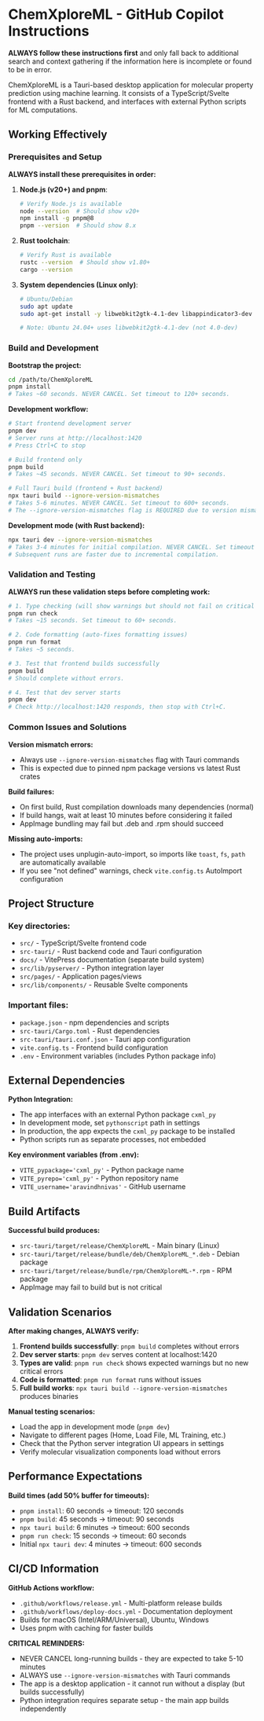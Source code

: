 # ChemXploreML - GitHub Copilot Instructions

**ALWAYS follow these instructions first** and only fall back to additional search and context gathering if the information here is incomplete or found to be in error.

ChemXploreML is a Tauri-based desktop application for molecular property prediction using machine learning. It consists of a TypeScript/Svelte frontend with a Rust backend, and interfaces with external Python scripts for ML computations.

## Working Effectively

### Prerequisites and Setup

**ALWAYS install these prerequisites in order:**

1. **Node.js (v20+) and pnpm**:

    ```bash
    # Verify Node.js is available
    node --version  # Should show v20+
    npm install -g pnpm@8
    pnpm --version  # Should show 8.x
    ```

2. **Rust toolchain**:

    ```bash
    # Verify Rust is available
    rustc --version  # Should show v1.80+
    cargo --version
    ```

3. **System dependencies (Linux only)**:

    ```bash
    # Ubuntu/Debian
    sudo apt update
    sudo apt-get install -y libwebkit2gtk-4.1-dev libappindicator3-dev librsvg2-dev patchelf

    # Note: Ubuntu 24.04+ uses libwebkit2gtk-4.1-dev (not 4.0-dev)
    ```

### Build and Development

**Bootstrap the project:**

```bash
cd /path/to/ChemXploreML
pnpm install
# Takes ~60 seconds. NEVER CANCEL. Set timeout to 120+ seconds.
```

**Development workflow:**

```bash
# Start frontend development server
pnpm dev
# Server runs at http://localhost:1420
# Press Ctrl+C to stop

# Build frontend only
pnpm build
# Takes ~45 seconds. NEVER CANCEL. Set timeout to 90+ seconds.

# Full Tauri build (frontend + Rust backend)
npx tauri build --ignore-version-mismatches
# Takes 5-6 minutes. NEVER CANCEL. Set timeout to 600+ seconds.
# The --ignore-version-mismatches flag is REQUIRED due to version mismatches between Rust and npm packages.
```

**Development mode (with Rust backend):**

```bash
npx tauri dev --ignore-version-mismatches
# Takes 3-4 minutes for initial compilation. NEVER CANCEL. Set timeout to 600+ seconds.
# Subsequent runs are faster due to incremental compilation.
```

### Validation and Testing

**ALWAYS run these validation steps before completing work:**

```bash
# 1. Type checking (will show warnings but should not fail on critical errors)
pnpm run check
# Takes ~15 seconds. Set timeout to 60+ seconds.

# 2. Code formatting (auto-fixes formatting issues)
pnpm run format
# Takes ~5 seconds.

# 3. Test that frontend builds successfully
pnpm build
# Should complete without errors.

# 4. Test that dev server starts
pnpm dev
# Check http://localhost:1420 responds, then stop with Ctrl+C.
```

### Common Issues and Solutions

**Version mismatch errors:**

- Always use `--ignore-version-mismatches` flag with Tauri commands
- This is expected due to pinned npm package versions vs latest Rust crates

**Build failures:**

- On first build, Rust compilation downloads many dependencies (normal)
- If build hangs, wait at least 10 minutes before considering it failed
- AppImage bundling may fail but .deb and .rpm should succeed

**Missing auto-imports:**

- The project uses unplugin-auto-import, so imports like `toast`, `fs`, `path` are automatically available
- If you see "not defined" warnings, check `vite.config.ts` AutoImport configuration

## Project Structure

### Key directories:

- `src/` - TypeScript/Svelte frontend code
- `src-tauri/` - Rust backend code and Tauri configuration
- `docs/` - VitePress documentation (separate build system)
- `src/lib/pyserver/` - Python integration layer
- `src/pages/` - Application pages/views
- `src/lib/components/` - Reusable Svelte components

### Important files:

- `package.json` - npm dependencies and scripts
- `src-tauri/Cargo.toml` - Rust dependencies
- `src-tauri/tauri.conf.json` - Tauri app configuration
- `vite.config.ts` - Frontend build configuration
- `.env` - Environment variables (includes Python package info)

## External Dependencies

**Python Integration:**

- The app interfaces with an external Python package `cxml_py`
- In development mode, set `pythonscript` path in settings
- In production, the app expects the `cxml_py` package to be installed
- Python scripts run as separate processes, not embedded

**Key environment variables (from .env):**

- `VITE_pypackage='cxml_py'` - Python package name
- `VITE_pyrepo='cxml_py'` - Python repository name
- `VITE_username='aravindhnivas'` - GitHub username

## Build Artifacts

**Successful build produces:**

- `src-tauri/target/release/ChemXploreML` - Main binary (Linux)
- `src-tauri/target/release/bundle/deb/ChemXploreML_*.deb` - Debian package
- `src-tauri/target/release/bundle/rpm/ChemXploreML-*.rpm` - RPM package
- AppImage may fail to build but is not critical

## Validation Scenarios

**After making changes, ALWAYS verify:**

1. **Frontend builds successfully**: `pnpm build` completes without errors
2. **Dev server starts**: `pnpm dev` serves content at localhost:1420
3. **Types are valid**: `pnpm run check` shows expected warnings but no new critical errors
4. **Code is formatted**: `pnpm run format` runs without issues
5. **Full build works**: `npx tauri build --ignore-version-mismatches` produces binaries

**Manual testing scenarios:**

- Load the app in development mode (`pnpm dev`)
- Navigate to different pages (Home, Load File, ML Training, etc.)
- Check that the Python server integration UI appears in settings
- Verify molecular visualization components load without errors

## Performance Expectations

**Build times (add 50% buffer for timeouts):**

- `pnpm install`: 60 seconds → timeout: 120 seconds
- `pnpm build`: 45 seconds → timeout: 90 seconds
- `npx tauri build`: 6 minutes → timeout: 600 seconds
- `pnpm run check`: 15 seconds → timeout: 60 seconds
- Initial `npx tauri dev`: 4 minutes → timeout: 600 seconds

## CI/CD Information

**GitHub Actions workflow:**

- `.github/workflows/release.yml` - Multi-platform release builds
- `.github/workflows/deploy-docs.yml` - Documentation deployment
- Builds for macOS (Intel/ARM/Universal), Ubuntu, Windows
- Uses pnpm with caching for faster builds

**CRITICAL REMINDERS:**

- NEVER CANCEL long-running builds - they are expected to take 5-10 minutes
- ALWAYS use `--ignore-version-mismatches` with Tauri commands
- The app is a desktop application - it cannot run without a display (but builds successfully)
- Python integration requires separate setup - the main app builds independently
